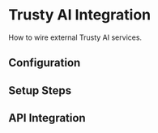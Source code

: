 # Trusty AI Integration

How to wire external Trusty AI services.

## Configuration

## Setup Steps

## API Integration